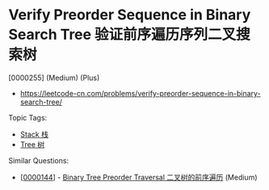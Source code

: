 # Verify Preorder Sequence in Binary Search Tree 验证前序遍历序列二叉搜索树

[0000255] (Medium) (Plus)

- https://leetcode-cn.com/problems/verify-preorder-sequence-in-binary-search-tree/

Topic Tags:

- [Stack 栈](https://leetcode-cn.com/tag/stack/)
- [Tree 树](https://leetcode-cn.com/tag/tree/)

Similar Questions:

- [[0000144](https://leetcode-cn.com/problems/binary-tree-preorder-traversal/)] - [Binary Tree Preorder Traversal 二叉树的前序遍历](./0000144.binary-tree-preorder-traversal.md) (Medium)
